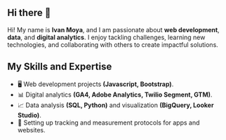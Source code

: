 ## Hi there 👋

Hi! My name is **Ivan Moya**, and I am passionate about **web development**, **data**, and **digital analytics**. I enjoy tackling challenges, learning new technologies, and collaborating with others to create impactful solutions.

## My Skills and Expertise

- 🖥️ Web development projects **(Javascript, Bootstrap)**.
- 📊 Digital analytics **(GA4, Adobe Analytics, Twilio Segment, GTM)**.
- 📈 Data analysis **(SQL, Python)** and visualization **(BigQuery, Looker Studio)**.
- 🔧 Setting up tracking and measurement protocols for apps and websites.
